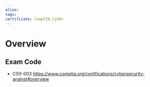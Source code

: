 ```yaml
---
alias: 
tags: 
certificate: CompTIA_CySA+
---
```


# Overview
## Exam Code
- CS0-003
https://www.comptia.org/certifications/cybersecurity-analyst#overview

